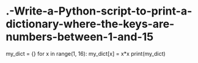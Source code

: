 # .-Write-a-Python-script-to-print-a-dictionary-where-the-keys-are-numbers-between-1-and-15


 my_dict = {}
 for x in range(1, 16):
 my_dict[x] = x*x
 print(my_dict)
